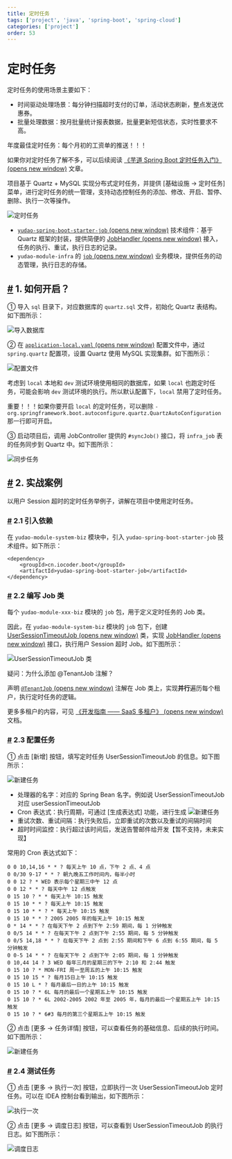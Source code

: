 ```yaml
---
title: 定时任务
tags: ['project', 'java', 'spring-boot', 'spring-cloud']
categories: ['project']
order: 53
---
```

# 定时任务

定时任务的使用场景主要如下：

 * 时间驱动处理场景：每分钟扫描超时支付的订单，活动状态刷新，整点发送优惠券。
* 批量处理数据：按月批量统计报表数据，批量更新短信状态，实时性要求不高。

 年度最佳定时任务：每个月初的工资单的推送！！！

 如果你对定时任务了解不多，可以后续阅读 [《芋道 Spring Boot 定时任务入门》  (opens new window)](http://www.iocoder.cn/Spring-Boot/Job/?yudao) 文章。

 项目基于 Quartz + MySQL 实现分布式定时任务，并提供 [基础设施 -> 定时任务] 菜单，进行定时任务的统一管理，支持动态控制任务的添加、修改、开启、暂停、删除、执行一次等操作。

 ![定时任务](https://doc.iocoder.cn/img/%E5%AE%9A%E6%97%B6%E4%BB%BB%E5%8A%A1/01.png)

 * [`yudao-spring-boot-starter-job`  (opens new window)](https://github.com/YunaiV/ruoyi-vue-pro/blob/master/yudao-framework/yudao-spring-boot-starter-job/) 技术组件：基于 Quartz 框架的封装，提供简便的 [JobHandler  (opens new window)](https://github.com/YunaiV/ruoyi-vue-pro/blob/master/yudao-framework/yudao-spring-boot-starter-job/src/main/java/cn/iocoder/yudao/framework/quartz/core/handler/JobHandler.java) 接入，任务的执行、重试，执行日志的记录。
* `yudao-module-infra` 的 [`job`  (opens new window)](https://github.com/YunaiV/ruoyi-vue-pro/blob/master/yudao-module-infra/yudao-module-infra-biz/src/main/java/cn/iocoder/yudao/module/infra/service/job/) 业务模块，提供任务的动态管理，执行日志的存储。

 ## [#](#_1-如何开启) 1. 如何开启？

 ① 导入 `sql` 目录下，对应数据库的 `quartz.sql` 文件，初始化 Quartz 表结构。如下图所示：

 ![导入数据库](https://doc.iocoder.cn/img/%E5%90%8E%E7%AB%AF%E6%89%8B%E5%86%8C/%E5%AE%9A%E6%97%B6%E4%BB%BB%E5%8A%A1/%E5%AF%BC%E5%85%A5%E6%95%B0%E6%8D%AE%E5%BA%93.png)

 ② 在 [`application-local.yaml`  (opens new window)](https://github.com/YunaiV/ruoyi-vue-pro/blob/master/yudao-server/src/main/resources/application-local.yaml#L66-L93) 配置文件中，通过 `spring.quartz` 配置项，设置 Quartz 使用 MySQL 实现集群。如下图所示：

 ![配置文件](https://doc.iocoder.cn/img/%E5%AE%9A%E6%97%B6%E4%BB%BB%E5%8A%A1/02.png)

 考虑到 `local` 本地和 `dev` 测试环境使用相同的数据库，如果 `local` 也跑定时任务，可能会影响 `dev` 测试环境的执行。所以默认配置下，`local` 禁用了定时任务。

 重要！！！如果你要开启 `local` 的定时任务，可以删除 `- org.springframework.boot.autoconfigure.quartz.QuartzAutoConfiguration` 那一行即可开启。

 ③ 启动项目后，调用 JobController 提供的 `#syncJob()` 接口，将 `infra_job` 表的任务同步到 Quartz 中。如下图所示：

 ![同步任务](https://doc.iocoder.cn/img/%E5%90%8E%E7%AB%AF%E6%89%8B%E5%86%8C/%E5%AE%9A%E6%97%B6%E4%BB%BB%E5%8A%A1/%E5%90%8C%E6%AD%A5%E4%BB%BB%E5%8A%A1.png)

 ## [#](#_2-实战案例) 2. 实战案例

 以用户 Session 超时的定时任务举例子，讲解在项目中使用定时任务。

 ### [#](#_2-1-引入依赖) 2.1 引入依赖

 在 `yudao-module-system-biz` 模块中，引入 `yudao-spring-boot-starter-job` 技术组件。如下所示：

 
```
<dependency>
    <groupId>cn.iocoder.boot</groupId>
    <artifactId>yudao-spring-boot-starter-job</artifactId>
</dependency>

```
### [#](#_2-2-编写-job-类) 2.2 编写 Job 类

 每个 `yudao-module-xxx-biz` 模块的 `job` 包，用于定义定时任务的 Job 类。

 因此，在 `yudao-module-system-biz` 模块的 `job` 包下，创建 [UserSessionTimeoutJob  (opens new window)](https://github.com/YunaiV/ruoyi-vue-pro/blob/master/yudao-module-system/yudao-module-system-biz/src/main/java/cn/iocoder/yudao/module/system/job/auth/UserSessionTimeoutJob.java) 类，实现 [JobHandler  (opens new window)](https://github.com/YunaiV/ruoyi-vue-pro/blob/master/yudao-framework/yudao-spring-boot-starter-job/src/main/java/cn/iocoder/yudao/framework/quartz/core/handler/JobHandler.java#L8) 接口，执行用户 Session 超时 Job。如下图所示：

 ![UserSessionTimeoutJob 类](https://doc.iocoder.cn/img/%E5%AE%9A%E6%97%B6%E4%BB%BB%E5%8A%A1/03.png)

 疑问：为什么添加 @TenantJob 注解？

 声明 [`@TenantJob`  (opens new window)](https://github.com/YunaiV/ruoyi-vue-pro/blob/master/yudao-framework/yudao-spring-boot-starter-biz-tenant/src/main/java/cn/iocoder/yudao/framework/tenant/core/job/TenantJob.java) 注解在 Job 类上，实现**并行**遍历每个租户，执行定时任务的逻辑。

 更多多租户的内容，可见 [《开发指南 —— SaaS 多租户》  (opens new window)](https://doc.iocoder.cn/saas-tenant/) 文档。

 ### [#](#_2-3-配置任务) 2.3 配置任务

 ① 点击 [新增] 按钮，填写定时任务 UserSessionTimeoutJob 的信息。如下图所示：

 ![新建任务](https://doc.iocoder.cn/img/%E5%AE%9A%E6%97%B6%E4%BB%BB%E5%8A%A1/04.png)

 * 处理器的名字：对应的 Spring Bean 名字。例如说 UserSessionTimeoutJob 对应 userSessionTimeoutJob
* Cron 表达式：执行周期，可通过 [生成表达式] 功能，进行生成
![新建任务](https://doc.iocoder.cn/img/%E5%AE%9A%E6%97%B6%E4%BB%BB%E5%8A%A1/08.png)
* 重试次数、重试间隔：执行失败后，立即重试的次数以及重试的间隔时间
* 超时时间监控：执行超过该时间后，发送告警邮件给开发【暂不支持，未来实现】

 常用的 Cron 表达式如下：

 
```
0 0 10,14,16 * * ? 每天上午 10 点，下午 2 点、4 点 
0 0/30 9-17 * * ? 朝九晚五工作时间内，每半小时 
0 0 12 ? * WED 表示每个星期三中午 12 点 
0 0 12 * * ? 每天中午 12 点触发 
0 15 10 ? * * 每天上午 10:15 触发 
0 15 10 * * ? 每天上午 10:15 触发 
0 15 10 * * ? * 每天上午 10:15 触发 
0 15 10 * * ? 2005 2005 年的每天上午 10:15 触发 
0 * 14 * * ? 在每天下午 2 点到下午 2:59 期间，每 1 分钟触发 
0 0/5 14 * * ? 在每天下午 2 点到下午 2:55 期间，每 5 分钟触发 
0 0/5 14,18 * * ? 在每天下午 2 点到 2:55 期间和下午 6 点到 6:55 期间，每 5 分钟触发 
0 0-5 14 * * ? 在每天下午 2 点到下午 2:05 期间，每 1 分钟触发 
0 10,44 14 ? 3 WED 每年三月的星期三的下午 2:10 和 2:44 触发 
0 15 10 ? * MON-FRI 周一至周五的上午 10:15 触发 
0 15 10 15 * ? 每月15日上午 10:15 触发 
0 15 10 L * ? 每月最后一日的上午 10:15 触发 
0 15 10 ? * 6L 每月的最后一个星期五上午 10:15 触发 
0 15 10 ? * 6L 2002-2005 2002 年至 2005 年，每月的最后一个星期五上午 10:15 触发 
0 15 10 ? * 6#3 每月的第三个星期五上午 10:15 触发

```
② 点击 [更多 -> 任务详情] 按钮，可以查看任务的基础信息、后续的执行时间。如下图所示：

 ![新建任务](https://doc.iocoder.cn/img/%E5%AE%9A%E6%97%B6%E4%BB%BB%E5%8A%A1/05.png)

 ### [#](#_2-4-测试任务) 2.4 测试任务

 ① 点击 [更多 -> 执行一次] 按钮，立即执行一次 UserSessionTimeoutJob 定时任务。可以在 IDEA 控制台看到输出，如下图所示：

 ![执行一次](https://doc.iocoder.cn/img/%E5%AE%9A%E6%97%B6%E4%BB%BB%E5%8A%A1/06.png)

 ② 点击 [更多 -> 调度日志] 按钮，可以查看到 UserSessionTimeoutJob 的执行日志。如下图所示：

 ![调度日志](https://doc.iocoder.cn/img/%E5%AE%9A%E6%97%B6%E4%BB%BB%E5%8A%A1/07.png)

